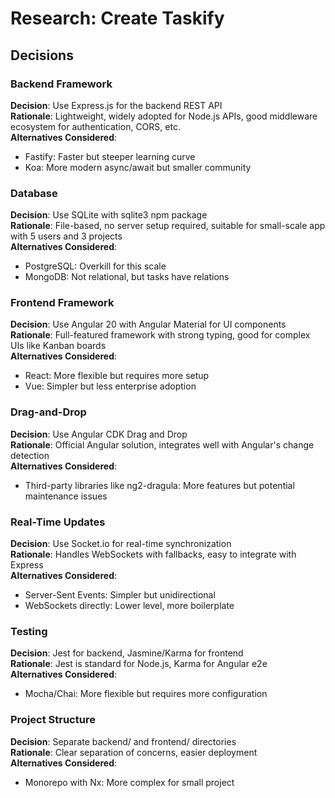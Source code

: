 # Research: Create Taskify

## Decisions

### Backend Framework
**Decision**: Use Express.js for the backend REST API  
**Rationale**: Lightweight, widely adopted for Node.js APIs, good middleware ecosystem for authentication, CORS, etc.  
**Alternatives Considered**: 
- Fastify: Faster but steeper learning curve
- Koa: More modern async/await but smaller community

### Database
**Decision**: Use SQLite with sqlite3 npm package  
**Rationale**: File-based, no server setup required, suitable for small-scale app with 5 users and 3 projects  
**Alternatives Considered**: 
- PostgreSQL: Overkill for this scale
- MongoDB: Not relational, but tasks have relations

### Frontend Framework
**Decision**: Use Angular 20 with Angular Material for UI components  
**Rationale**: Full-featured framework with strong typing, good for complex UIs like Kanban boards  
**Alternatives Considered**: 
- React: More flexible but requires more setup
- Vue: Simpler but less enterprise adoption

### Drag-and-Drop
**Decision**: Use Angular CDK Drag and Drop  
**Rationale**: Official Angular solution, integrates well with Angular's change detection  
**Alternatives Considered**: 
- Third-party libraries like ng2-dragula: More features but potential maintenance issues

### Real-Time Updates
**Decision**: Use Socket.io for real-time synchronization  
**Rationale**: Handles WebSockets with fallbacks, easy to integrate with Express  
**Alternatives Considered**: 
- Server-Sent Events: Simpler but unidirectional
- WebSockets directly: Lower level, more boilerplate

### Testing
**Decision**: Jest for backend, Jasmine/Karma for frontend  
**Rationale**: Jest is standard for Node.js, Karma for Angular e2e  
**Alternatives Considered**: 
- Mocha/Chai: More flexible but requires more configuration

### Project Structure
**Decision**: Separate backend/ and frontend/ directories  
**Rationale**: Clear separation of concerns, easier deployment  
**Alternatives Considered**: 
- Monorepo with Nx: More complex for small project